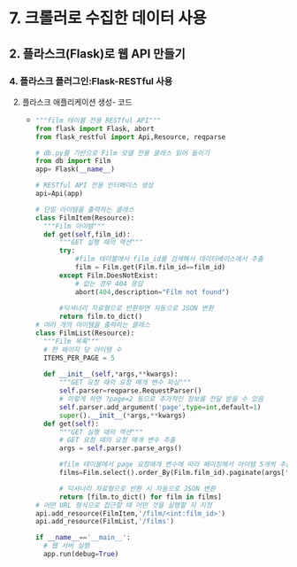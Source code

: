 # 7. 크롤러로 수집한 데이터 사용
## 2. 플라스크(Flask)로 웹 API 만들기
### 4. 플라스크 플러그인:Flask-RESTful 사용
2. 플라스크 애플리케이션 생성- 코드
    - ```python
      """film 테이블 전용 RESTful API"""
      from flask import Flask, abort
      from flask_restful import Api,Resource, reqparse

      # db.py를 기반으로 Film 모델 전용 클래스 읽어 들이기
      from db import Film
      app= Flask(__name__)

      # RESTful API 전용 인터페이스 생성
      api=Api(app)

      # 단일 아이템을 출력하는 클래스
      class FilmItem(Resource):
        """Film 아이템"""
        def get(self,film_id):
            """GET 실행 때의 액션"""
            try:
                #film 테이블에서 film_id를 검색해서 데이터베이스에서 추출
                film = Film.get(Film.film_id==film_id)
            except Film.DoesNotExist:
                # 없는 경우 404 응답
                abort(404,description="Film not found")
            
            #딕셔너리 자료형으로 반환하면 자동으로 JSON 변환
            return film.to_dict()
      # 여러 개의 아이템을 출력하는 클래스
      class FilmList(Resource):
        """Film 목록"""
        # 한 페이지 당 아이템 수
        ITEMS_PER_PAGE = 5
        
        def __init__(self,*args,**kwargs):
            """GET 요청 때의 요청 매개 변수 파싱"""
            self.parser=reqparse.RequestParser()
            # 이렇게 하면 ?page=2 등으로 추가적인 정보를 전달 받을 수 있음
            self.parser.add_argument('page',type=int,default=1)
            super().__init__(*args,**kwargs)
        def get(self):
            """GET 실행 때의 액션"""
            # GET 요청 때의 요청 매개 변수 추출
            args = self.parser.parse_args()

            #film 테이블에서 page 요청매개 변수에 따라 페이징해서 아이템 5개씩 추출
            films=Film.select().order_By(Film.film_id).paginate(args['page'],self.ITEMS_PER_PAGE) #페이징 처리

            # 딕셔너리 자료형으로 반환 시 자동으로 JSON 변환
            return [film.to_dict() for film in films]
      # 어떤 URL 형식으로 접근할 때 어떤 것을 실행할 지 지정
      api.add_resource(FilmItem,'/film/<int:film_id>')
      api.add_resource(FilmList,'/films')
      
      if __name__=='__main__':
        # 웹 서버 실행
        app.run(debug=True)
      ```